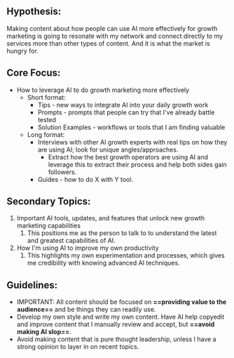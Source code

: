 ## **Hypothesis**: 
Making content about how people can use AI more effectively for growth marketing is going to resonate with my network and connect directly to my services more than other types of content. And it is what the market is hungry for. 

## Core Focus:
- How to leverage AI to do growth marketing more effectively
	- Short format:
		- Tips - new ways to integrate AI into your daily growth work
		- Prompts - prompts that people can try that I've already battle tested
		- Solution Examples - workflows or tools that I am finding valuable
	- Long format:
		- Interviews with other AI growth experts with real tips on how they are using AI; look for unique angles/approaches.
			- Extract how the best growth operators are using AI and leverage this to extract their process and help both sides gain followers.
		- Guides - how to do X with Y tool.

## Secondary Topics:
1. Important AI tools, updates, and features that unlock new growth marketing capabilities
	1. This positions me as the person to talk to to understand the latest and greatest capabilities of AI.
2. How I'm using AI to improve my own productivity
	1. This highlights my own experimentation and processes, which gives me credibility with knowing advanced AI techniques.

## Guidelines:
- IMPORTANT: All content should be focused on **==providing value to the audience==** and be things they can readily use. 
- Develop my own style and write my own content. Have AI help copyedit and improve content that I manually review and accept, but **==avoid making AI slop==**.
- Avoid making content that is pure thought leadership, unless I have a strong opinion to layer in on recent topics.